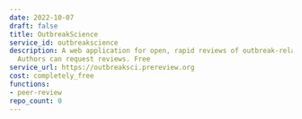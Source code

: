 ```yaml
---
date: 2022-10-07
draft: false
title: OutbreakScience
service_id: outbreakscience
description: A web application for open, rapid reviews of outbreak-related preprints.
  Authors can request reviews. Free
service_url: https://outbreaksci.prereview.org
cost: completely_free
functions:
- peer-review
repo_count: 0
---
```



